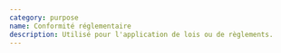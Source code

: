 ```yaml
---
category: purpose
name: Conformité réglementaire
description: Utilisé pour l'application de lois ou de règlements.
---
```


